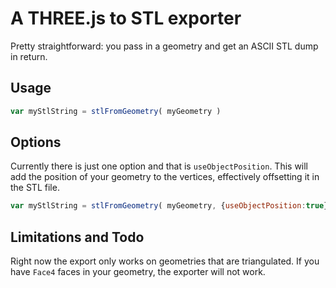 # A THREE.js to STL exporter
Pretty straightforward: you pass in a geometry and get an ASCII STL dump in return.

## Usage
```javascript
var myStlString = stlFromGeometry( myGeometry )
```

## Options
Currently there is just one option and that is `useObjectPosition`. This will add the position of your geometry to the vertices, effectively offsetting it in the STL file.

```javascript
var myStlString = stlFromGeometry( myGeometry, {useObjectPosition:true} )
```

## Limitations and Todo
Right now the export only works on geometries that are triangulated. If you have `Face4` faces in your geometry, the exporter will not work.
